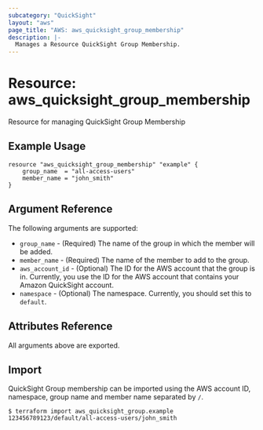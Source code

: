 ```yaml
---
subcategory: "QuickSight"
layout: "aws"
page_title: "AWS: aws_quicksight_group_membership"
description: |-
  Manages a Resource QuickSight Group Membership.
---
```


# Resource: aws_quicksight_group_membership

Resource for managing QuickSight Group Membership

## Example Usage

```hcl
resource "aws_quicksight_group_membership" "example" {
	group_name  = "all-access-users"
	member_name = "john_smith"
}
```

## Argument Reference

The following arguments are supported:

* `group_name` - (Required) The name of the group in which the member will be added.
* `member_name` - (Required) The name of the member to add to the group.
* `aws_account_id` - (Optional) The ID for the AWS account that the group is in. Currently, you use the ID for the AWS account that contains your Amazon QuickSight account.
* `namespace` - (Optional) The namespace. Currently, you should set this to `default`.

## Attributes Reference

All arguments above are exported.

## Import

QuickSight Group membership can be imported using the AWS account ID, namespace, group name and member name separated by `/`.

```
$ terraform import aws_quicksight_group.example 123456789123/default/all-access-users/john_smith
```
